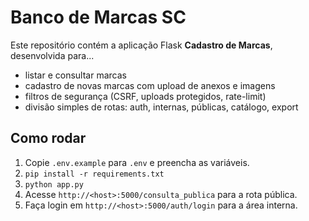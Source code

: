 # Banco de Marcas SC

Este repositório contém a aplicação Flask **Cadastro de Marcas**, desenvolvida para...
- listar e consultar marcas
- cadastro de novas marcas com upload de anexos e imagens
- filtros de segurança (CSRF, uploads protegidos, rate-limit)
- divisão simples de rotas: auth, internas, públicas, catálogo, export

## Como rodar

1. Copie `.env.example` para `.env` e preencha as variáveis.
2. `pip install -r requirements.txt`
3. `python app.py`
4. Acesse `http://<host>:5000/consulta_publica` para a rota pública.
5. Faça login em `http://<host>:5000/auth/login` para a área interna.
